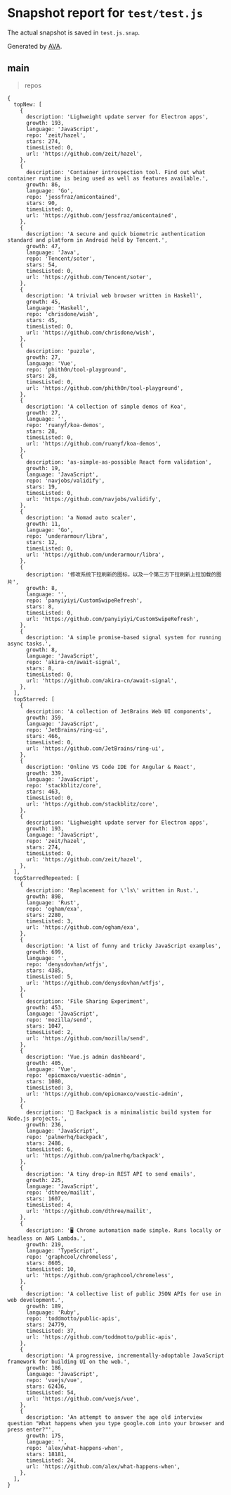# Snapshot report for `test/test.js`

The actual snapshot is saved in `test.js.snap`.

Generated by [AVA](https://ava.li).

## main

> repos

    {
      topNew: [
        {
          description: 'Lighweight update server for Electron apps',
          growth: 193,
          language: 'JavaScript',
          repo: 'zeit/hazel',
          stars: 274,
          timesListed: 0,
          url: 'https://github.com/zeit/hazel',
        },
        {
          description: 'Container introspection tool. Find out what container runtime is being used as well as features available.',
          growth: 86,
          language: 'Go',
          repo: 'jessfraz/amicontained',
          stars: 90,
          timesListed: 0,
          url: 'https://github.com/jessfraz/amicontained',
        },
        {
          description: 'A secure and quick biometric authentication standard and platform in Android held by Tencent.',
          growth: 47,
          language: 'Java',
          repo: 'Tencent/soter',
          stars: 54,
          timesListed: 0,
          url: 'https://github.com/Tencent/soter',
        },
        {
          description: 'A trivial web browser written in Haskell',
          growth: 45,
          language: 'Haskell',
          repo: 'chrisdone/wish',
          stars: 45,
          timesListed: 0,
          url: 'https://github.com/chrisdone/wish',
        },
        {
          description: 'puzzle',
          growth: 27,
          language: 'Vue',
          repo: 'phith0n/tool-playground',
          stars: 28,
          timesListed: 0,
          url: 'https://github.com/phith0n/tool-playground',
        },
        {
          description: 'A collection of simple demos of Koa',
          growth: 27,
          language: '',
          repo: 'ruanyf/koa-demos',
          stars: 28,
          timesListed: 0,
          url: 'https://github.com/ruanyf/koa-demos',
        },
        {
          description: 'as-simple-as-possible React form validation',
          growth: 19,
          language: 'JavaScript',
          repo: 'navjobs/validify',
          stars: 19,
          timesListed: 0,
          url: 'https://github.com/navjobs/validify',
        },
        {
          description: 'a Nomad auto scaler',
          growth: 11,
          language: 'Go',
          repo: 'underarmour/libra',
          stars: 12,
          timesListed: 0,
          url: 'https://github.com/underarmour/libra',
        },
        {
          description: '修改系统下拉刷新的图标，以及一个第三方下拉刷新上拉加载的图片',
          growth: 8,
          language: '',
          repo: 'panyiyiyi/CustomSwipeRefresh',
          stars: 8,
          timesListed: 0,
          url: 'https://github.com/panyiyiyi/CustomSwipeRefresh',
        },
        {
          description: 'A simple promise-based signal system for running async tasks.',
          growth: 8,
          language: 'JavaScript',
          repo: 'akira-cn/await-signal',
          stars: 8,
          timesListed: 0,
          url: 'https://github.com/akira-cn/await-signal',
        },
      ],
      topStarred: [
        {
          description: 'A collection of JetBrains Web UI components',
          growth: 359,
          language: 'JavaScript',
          repo: 'JetBrains/ring-ui',
          stars: 466,
          timesListed: 0,
          url: 'https://github.com/JetBrains/ring-ui',
        },
        {
          description: 'Online VS Code IDE for Angular & React',
          growth: 339,
          language: 'JavaScript',
          repo: 'stackblitz/core',
          stars: 463,
          timesListed: 0,
          url: 'https://github.com/stackblitz/core',
        },
        {
          description: 'Lighweight update server for Electron apps',
          growth: 193,
          language: 'JavaScript',
          repo: 'zeit/hazel',
          stars: 274,
          timesListed: 0,
          url: 'https://github.com/zeit/hazel',
        },
      ],
      topStarredRepeated: [
        {
          description: 'Replacement for \'ls\' written in Rust.',
          growth: 898,
          language: 'Rust',
          repo: 'ogham/exa',
          stars: 2280,
          timesListed: 3,
          url: 'https://github.com/ogham/exa',
        },
        {
          description: 'A list of funny and tricky JavaScript examples',
          growth: 699,
          language: '',
          repo: 'denysdovhan/wtfjs',
          stars: 4385,
          timesListed: 5,
          url: 'https://github.com/denysdovhan/wtfjs',
        },
        {
          description: 'File Sharing Experiment',
          growth: 453,
          language: 'JavaScript',
          repo: 'mozilla/send',
          stars: 1047,
          timesListed: 2,
          url: 'https://github.com/mozilla/send',
        },
        {
          description: 'Vue.js admin dashboard',
          growth: 405,
          language: 'Vue',
          repo: 'epicmaxco/vuestic-admin',
          stars: 1080,
          timesListed: 3,
          url: 'https://github.com/epicmaxco/vuestic-admin',
        },
        {
          description: '🎒 Backpack is a minimalistic build system for Node.js projects.',
          growth: 236,
          language: 'JavaScript',
          repo: 'palmerhq/backpack',
          stars: 2486,
          timesListed: 6,
          url: 'https://github.com/palmerhq/backpack',
        },
        {
          description: 'A tiny drop-in REST API to send emails',
          growth: 225,
          language: 'JavaScript',
          repo: 'dthree/mailit',
          stars: 1607,
          timesListed: 4,
          url: 'https://github.com/dthree/mailit',
        },
        {
          description: '🖥 Chrome automation made simple. Runs locally or headless on AWS Lambda.',
          growth: 219,
          language: 'TypeScript',
          repo: 'graphcool/chromeless',
          stars: 8605,
          timesListed: 10,
          url: 'https://github.com/graphcool/chromeless',
        },
        {
          description: 'A collective list of public JSON APIs for use in web development.',
          growth: 189,
          language: 'Ruby',
          repo: 'toddmotto/public-apis',
          stars: 24779,
          timesListed: 37,
          url: 'https://github.com/toddmotto/public-apis',
        },
        {
          description: 'A progressive, incrementally-adoptable JavaScript framework for building UI on the web.',
          growth: 186,
          language: 'JavaScript',
          repo: 'vuejs/vue',
          stars: 62436,
          timesListed: 54,
          url: 'https://github.com/vuejs/vue',
        },
        {
          description: 'An attempt to answer the age old interview question "What happens when you type google.com into your browser and press enter?"',
          growth: 175,
          language: '',
          repo: 'alex/what-happens-when',
          stars: 18181,
          timesListed: 24,
          url: 'https://github.com/alex/what-happens-when',
        },
      ],
    }
